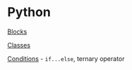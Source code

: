 # Python

[Blocks](blocks.md)

[Classes](classes.md)

[Conditions](conditions.md) - `if...else`, ternary operator